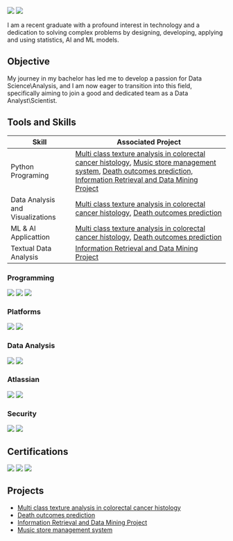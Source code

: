 
<a href="http://www.linkedin.com/in/matan-shemesh-nimetz"><img src="https://img.shields.io/badge/-LinkedIn-0072b1?&style=for-the-badge&logo=linkedin&logoColor=white" /></a>
<a href="mailto:matash5585@gmail.com"><img src="https://img.shields.io/badge/-Email-D14836?&style=for-the-badge&logo=Gmail&logoColor=white" /></a>

I am a recent graduate with a profound interest in technology and a dedication to solving complex problems by designing, developing, applying and using statistics, AI and ML models.

## Objective

My journey in my bachelor has led me to develop a passion for Data Science\Analysis, and I am now eager to transition into this field, specifically aiming to join a good and dedicated team as a Data Analyst\Scientist.

## Tools and Skills

| Skill                                         | Associated Project         |
|-----------------------------------------------|----------------------------|
| Python Programing          | <a href="https://github.com/matanshen/Machine-learning-project---Multi-class-texture-analysis-in-colorectal-cancer-histology">Multi class texture analysis in colorectal cancer histology</a>, <a href="https://github.com/matanshen/Object-Oriented-in-Python---Music-store-management-system">Music store management system</a>, <a href="https://github.com/matanshen/Data-Science-Project---predicting-death-outcomes">Death outcomes prediction, <a href="https://github.com/matanshen/Information-Retrieval-and-Data-Mining-Project">Information Retrieval and Data Mining Project</a></a>|
| Data Analysis and Visualizations | <a href="https://github.com/matanshen/Machine-learning-project---Multi-class-texture-analysis-in-colorectal-cancer-histology">Multi class texture analysis in colorectal cancer histology</a>, <a href="https://github.com/matanshen/Data-Science-Project---predicting-death-outcomes">Death outcomes prediction</a>|
| ML & AI Applicattion         | <a href="https://github.com/matanshen/Machine-learning-project---Multi-class-texture-analysis-in-colorectal-cancer-histology">Multi class texture analysis in colorectal cancer histology</a>, <a href="https://github.com/matanshen/Data-Science-Project---predicting-death-outcomes">Death outcomes prediction</a>|
| Textual Data Analysis         | <a href="https://github.com/matanshen/Information-Retrieval-and-Data-Mining-Project">Information Retrieval and Data Mining Project|


### Programming
<div>
    <img src="https://img.shields.io/badge/-Python-3776AB?&style=for-the-badge&logo=Python&logoColor=white" />
    <img src="https://img.shields.io/badge/-R-276DC3?&style=for-the-badge&logo=R&logoColor=white" />
    <img src="https://img.shields.io/badge/-SQL-4479A1?&style=for-the-badge&logo=MySQL&logoColor=white" />
</div>

### Platforms
<div>
<img src="https://img.shields.io/badge/-Windows-0078D6?&style=for-the-badge&logo=Windows&logoColor=white" />
<img src="https://img.shields.io/badge/-Linux-FCC624?&style=for-the-badge&logo=Linux&logoColor=black" />
</div>

### Data Analysis
<div>
    <img src="https://img.shields.io/badge/-Power%20BI-F2C811?&style=for-the-badge&logo=Power%20BI&logoColor=black" />
    <img src="https://img.shields.io/badge/-Excel-217346?&style=for-the-badge&logo=Microsoft%20Excel&logoColor=white" />

</div>

### Atlassian 
<div>
    <img src="https://img.shields.io/badge/-Jira-0052CC?&style=for-the-badge&logo=Jira&logoColor=white" />
    <img src="https://img.shields.io/badge/-Confluence-172B4D?&style=for-the-badge&logo=Confluence&logoColor=white" />
</div>

### Security 
<div>
    <img src="https://img.shields.io/badge/-McAfee%2FTrellix-EE0000?&style=for-the-badge&logo=McAfee&logoColor=white" />
    <img src="https://img.shields.io/badge/-QRadar-0033A0?&style=for-the-badge&logo=IBM&logoColor=white" />
</div>

## Certifications
<div>
<img src="https://img.shields.io/badge/-GCP-000080?&style=for-the-badge&logoColor=white" />
<img src="https://img.shields.io/badge/-CCNA%20Discovery%3A%20Small--to--Medium%20Businesses%20or%20ISP-1BA0D7?&style=for-the-badge&logo=Cisco&logoColor=white" />
<img src="https://img.shields.io/badge/-CCNA%20Discovery%3A%20Home%20and%20Small%20Businesses-1BA0D7?&style=for-the-badge&logo=Cisco&logoColor=white" />
</div>

## Projects
- <a href="https://github.com/matanshen/Machine-learning-project---Multi-class-texture-analysis-in-colorectal-cancer-histology">Multi class texture analysis in colorectal cancer histology</a>
- <a href="https://github.com/matanshen/Data-Science-Project---predicting-death-outcomes">Death outcomes prediction</a>
- <a href="https://github.com/matanshen/Information-Retrieval-and-Data-Mining-Project">Information Retrieval and Data Mining Project</a>
- <a href="https://github.com/matanshen/Object-Oriented-in-Python---Music-store-management-system">Music store management system</a>

